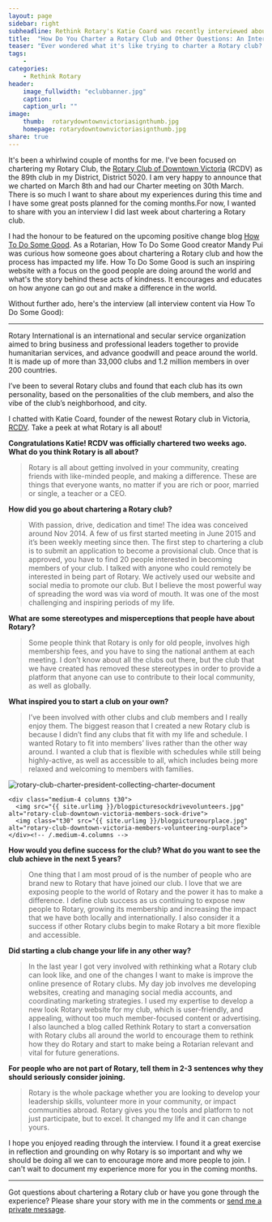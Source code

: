 ```yaml
---
layout: page
sidebar: right
subheadline: Rethink Rotary's Katie Coard was recently interviewed about chartering a Rotary club, Rotary stereotypes and why Rotary is so important
title:  "How Do You Charter a Rotary Club and Other Questions: An Interview"
teaser: "Ever wondered what it's like trying to charter a Rotary club? Rethink Rotary's Katie Coard shared her experiences in a recent interview on the upcoming social good blog How To Do Some Good"
tags:
    - 
categories:
    - Rethink Rotary
header:
    image_fullwidth: "eclubbanner.jpg"
    caption: 
    caption_url: ""
image:
    thumb:  rotarydowntownvictoriasignthumb.jpg
    homepage: rotarydowntownvictoriasignthumb.jpg
share: true
---
```

It's been a whirlwind couple of months for me. I've been focused on chartering my Rotary Club, the <a href="http://rcdv.ca">Rotary Club of Downtown Victoria</a> (RCDV) as the 89th club in my District, District 5020. I am very happy to announce that we charted on March 8th and had our Charter meeting on 30th March. There is so much I want to share about my experiences during this time and I have some great posts planned for the coming months.For now, I wanted to share with you an interview I did last week about chartering a Rotary club. 


I had the honour to be featured on the upcoming positive change blog <a href="http://howtodosomegood.com/">How To Do Some Good</a>. As a Rotarian, How To Do Some Good creator Mandy Pui was curious how someone goes about chartering a Rotary club and how the process has impacted my life. How To Do Some Good is such an inspiring website with a focus on the good people are doing around the world and what's the story behind these acts of kindness. It encourages and educates on how anyone can go out and make a difference in the world. 

Without further ado, here's the interview (all interview content via How To Do Some Good):

<hr>
Rotary International is an international and secular service organization aimed to bring business and professional leaders together to provide humanitarian services, and advance goodwill and peace around the world.  It is made up of more than 33,000 clubs and 1.2 million members in over 200 countries.

I’ve been to several Rotary clubs and found that each club has its own personality, based on the personalities of the club members, and also the vibe of the club’s neighborhood, and city.

I chatted with Katie Coard, founder of the newest Rotary club in Victoria, <a href="https://www.facebook.com/rotarydowntownvictoria/?fref=ts">RCDV</a>. Take a peek at what Rotary is all about!

<strong>Congratulations Katie! RCDV was officially chartered two weeks ago. What do you think Rotary is all about?</strong>
<blockquote>Rotary is all about getting involved in your community, creating friends with like-minded people, and making a difference. These are things that everyone wants, no matter if you are rich or poor, married or single, a teacher or a CEO.</blockquote>

<strong>How did you go about chartering a Rotary club?</strong>
<blockquote>With passion, drive, dedication and time! The idea was conceived around Nov 2014. A few of us first started meeting in June 2015 and it’s been weekly meeting since then.  The first step to chartering a club is to submit an application to become a provisional club. Once that is approved, you have to find 20 people interested in becoming members of your club. I talked with anyone who could remotely be interested in being part of Rotary. We actively used our website and social media to promote our club. But I believe the most powerful way of spreading the word was via word of mouth. It was one of the most challenging and inspiring periods of my life.</blockquote>

<strong>What are some stereotypes and misperceptions that people have about Rotary?</strong>
<blockquote>Some people think that Rotary is only for old people, involves high membership fees, and you have to sing the national anthem at each meeting. I don’t know about all the clubs out there, but the club that we have created has removed these stereotypes in order to provide a platform that anyone can use to contribute to their local community, as well as globally.</blockquote>

<strong>What inspired you to start a club on your own?</strong>
<blockquote>I’ve been involved with other clubs and club members and I really enjoy them. The biggest reason that I created a new Rotary club is because I didn’t find any clubs that fit with my life and schedule.  I wanted Rotary to fit into members’ lives rather than the other way around. I wanted a club that is flexible with schedules while still being highly-active, as well as accessible to all, which includes being more relaxed and welcoming to members with families.</blockquote>

<div class="row">
    <div class="medium-8 columns t30">
        <img src="{{ site.urlimg }}/charter-night-rotary-downtown-victoria.jpg" alt="rotary-club-charter-president-collecting-charter-document">
    </div><!-- /.medium-8.columns -->

    <div class="medium-4 columns t30">
      <img src="{{ site.urlimg }}/blogpicturesockdrivevolunteers.jpg" alt="rotary-club-downtown-victoria-members-sock-drive">
      <img class="t30" src="{{ site.urlimg }}/blogpictureourplace.jpg" alt="rotary-club-downtown-victoria-members-volunteering-ourplace">
    </div><!-- /.medium-4.columns -->

</div><!-- /.row -->

<strong>How would you define success for the club? What do you want to see the club achieve in the next 5 years?</strong>
<blockquote>One thing that I am most proud of is the number of people who are brand new to Rotary that have joined our club. I love that we are exposing people to the world of Rotary and the power it has to make a difference.  I define club success as us continuing to expose new people to Rotary, growing its membership and increasing the impact that we have both locally and internationally. I also consider it a success if other Rotary clubs begin to make Rotary a bit more flexible and accessible.</blockquote>

<strong>Did starting a club change your life in any other way?</strong>
<blockquote>In the last year I got very involved with rethinking what a Rotary club can look like, and one of the changes I want to make is improve the online presence of Rotary clubs. My day job involves me developing websites, creating and managing social media accounts, and coordinating marketing strategies.  I used my expertise to develop a new look Rotary website for my club, which is user-friendly, and appealing, without too much member-focused content or advertising. I also launched a blog called Rethink Rotary to start a conversation with Rotary clubs all around the world to encourage them to rethink how they do Rotary and start to make being a Rotarian relevant and vital for future generations.</blockquote>

<strong>For people who are not part of Rotary, tell them in 2-3 sentences why they should seriously consider joining.</strong>
<blockquote>Rotary is the whole package whether you are looking to develop your leadership skills, volunteer more in your community, or impact communities abroad. Rotary gives you the tools and platform to not just participate, but to excel. It changed my life and it can change yours.</blockquote>

I hope you enjoyed reading through the interview. I found it a great exercise in reflection and grounding on why Rotary is so important and why we should be doing all we can to encourage more and more people to join. I can't wait to document my experience more for you in the coming months.

<hr>
</hr>
Got questions about chartering a Rotary club or have you gone through the experience? Please share your story with me in the comments or <a href="http://rethinkrotary.com/contact/">send me a private message</a>.

<!-- ## Other Post Formats
{: .t60 }
{% include list-posts.html tag='post format' %} -->
